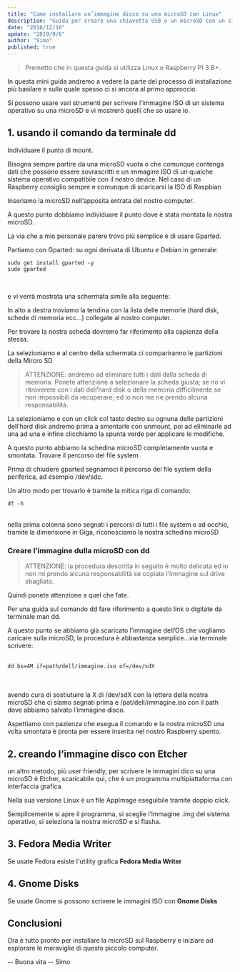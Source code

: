 ```yaml
---
title: "Come installare un’immagine disco su una microSD con Linux"
description: "Guida per creare una chiavetta USB o un microSD con un sistema operativo avviabile e pronto all'installazione su Raspberrry o sul computer di casa."
date: "2018/12/16"
update: "2019/9/6"
author: "Simo"
published: true
---
```


> Premetto che in questa guida si utilizza Linux e Raspberry PI 3 B+.

In questa mini guida andremo a vedere la parte del processo di installazione più basilare e sulla quale spesso ci si ancora al primo approccio.

Si possono usare vari strumenti per scrivere l’immagine ISO di un sistema operativo su una microSD e vi mostrerò quelli che so usare io.

## 1. usando il comando da terminale dd

Individuare il punto di mount.

Bisogna sempre partire da una microSD vuota o che comunque contenga dati che possono essere sovrascritti e un immagine ISO di un qualche sistema operativo compatibile con il nostro device. Nel caso di un Raspberry consiglio sempre e comunque di scaricarsi la ISO di Raspbian

Inseriamo la microSD nell’apposita entrata del nostro computer.

A questo punto dobbiamo individuare il punto dove è stata montata la nostra microSD.

La via che a mio personale parere trovo più semplice è di usare Gparted.

Partiamo con Gparted:
su ogni derivata di Ubuntu e Debian in generale:
<br>

<pre class="language-bash"><code>sudo get install gparted -y
sudo gparted</code></pre>

<br>

e vi verrà mostrata una schermata simile alla seguente:

In alto a destra troviamo la tendina con la lista delle memorie (hard disk, schede di memoria ecc…) collegate al nostro computer.

Per trovare la nostra scheda dovremo far riferimento alla capienza della stessa.

La selezioniamo e al centro della schermata ci compariranno le partizioni della Mircro SD

> ATTENZIONE: andremo ad eliminare tutti i dati dalla scheda di memoria. Ponete attenzione a selezionare la scheda giusta; se no vi ritroverete con i dati dell’hard disk o della memoria difficilmente se non impossibili da recuperare; ed io non me ne prendo alcuna responsabilità.

La selezioniamo e con un click col tasto destro su ognuna delle partizioni dell’hard disk andremo prima a smontarle con unmount, poi ad eliminarle ad una ad una e infine clicchiamo la spunta verde per applicare le modifiche.

A questo punto abbiamo la schedina microSD completamente vuota e smontata.
Trovare il percorso del file system

Prima di chiudere gparted segnamoci il percorso del file system della periferica, ad esempio /dev/sdc.

Un altro modo per trovarlo è tramite la mitica riga di comando:
<br>

<pre class="language-bash"><code>df -h</code></pre>

<br>
nella prima colonna sono segnati i percorsi di tutti i file system e ad occhio, tramite la dimensione in Giga, riconosciamo la nostra schedina microSD

### Creare l’immagine dulla microSD con dd

> ATTENZIONE: la procedura descritta in seguito è molto delicata ed io non mi prendo alcuna responsabilità se copiate l’immagine sul drive sbagliato.

Quindi ponete attenzione a quel che fate.

Per una guida sul comando dd fare riferimento a questo link o digitate da terminale man dd.

A questo punto se abbiamo già scaricato l’immagine dell’OS che vogliamo caricare sulla microSD, la procedura è abbastanza semplice…via terminale scrivere:
<br><br>

<pre class="language-bash"><code>dd bs=4M if=path/dell/immagine.iso of=/dev/sdX</code></pre>

<br><br>
avendo cura di sostiutuire la X di /dev/sdX con la lettera della nostra microSD che ci siamo segnati prima e /pat/dell/immagine.iso con il path dove abbiamo salvato l’immagine disco.

Aspettiamo con pazienza che esegua il comando e la nostra microSD una volta smontata è pronta per essere inserita nel nostro Raspberry spento.

## 2. creando l’immagine disco con Etcher

un altro metodo, più user friendly, per scrivere le immagini dico su una microSD è Etcher, scaricabile qui, che è un programma multipiattaforma con interfaccia grafica.

Nella sua versione Linux è un file AppImage eseguibile tramite doppio click.

Semplicemente si apre il programma, si sceglie l’immagine .img del sistema operativo, si seleziona la nostra microSD e si flasha.

## 3. Fedora Media Writer

Se usate Fedora esiste l'utility grafica **Fedora Media Writer**

## 4. Gnome Disks

Se usate Gnome si possono scrivere le immagini ISO con **Gnome Disks**

## Conclusioni

Ora è tutto pronto per installare la microSD sul Raspberry e iniziare ad esplorare le meraviglie di questo piccolo computer.

-- Buona vita --
Simo
